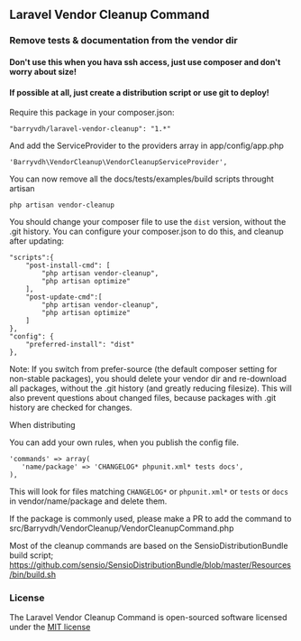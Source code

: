 ## Laravel Vendor Cleanup Command

### Remove tests & documentation from the vendor dir

#### Don't use this when you hava ssh access, just use composer and don't worry about size!
#### If possible at all, just create a distribution script or use git to deploy!

Require this package in your composer.json:

    "barryvdh/laravel-vendor-cleanup": "1.*"

And add the ServiceProvider to the providers array in app/config/app.php

    'Barryvdh\VendorCleanup\VendorCleanupServiceProvider',

You can now remove all the docs/tests/examples/build scripts throught artisan

    php artisan vendor-cleanup

You should change your composer file to use the `dist` version, without the .git history.
You can configure your composer.json to do this, and cleanup after updating:

    "scripts":{
        "post-install-cmd": [
            "php artisan vendor-cleanup",
            "php artisan optimize"
        ],
        "post-update-cmd":[
            "php artisan vendor-cleanup",
            "php artisan optimize"
        ]
    },
    "config": {
        "preferred-install": "dist"
    },

Note: If you switch from prefer-source (the default composer setting for non-stable packages), you should delete your
vendor dir and re-download all packages, without the .git history (and greatly reducing filesize).
This will also prevent questions about changed files, because packages with .git history are checked for changes.

When distributing

You can add your own rules, when you publish the config file.

    'commands' => array(
       'name/package' => 'CHANGELOG* phpunit.xml* tests docs',
    ),

This will look for files matching `CHANGELOG*` or `phpunit.xml*` or `tests` or `docs` in vendor/name/package and delete them.

If the package is commonly used, please make a PR to add the command to src/Barryvdh/VendorCleanup/VendorCleanupCommand.php

Most of the cleanup commands are based on the SensioDistributionBundle build script;
https://github.com/sensio/SensioDistributionBundle/blob/master/Resources/bin/build.sh


### License

The Laravel Vendor Cleanup Command is open-sourced software licensed under the [MIT license](http://opensource.org/licenses/MIT)
